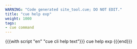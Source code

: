 ```yaml
---
WARNING: "Code generated site_tool.cue; DO NOT EDIT."
title: "cue help exp"
weight: 1000
tags:
- cue command
---
```


{{{with script "en" "cue cli help text"}}}
cue help exp
{{{end}}}
